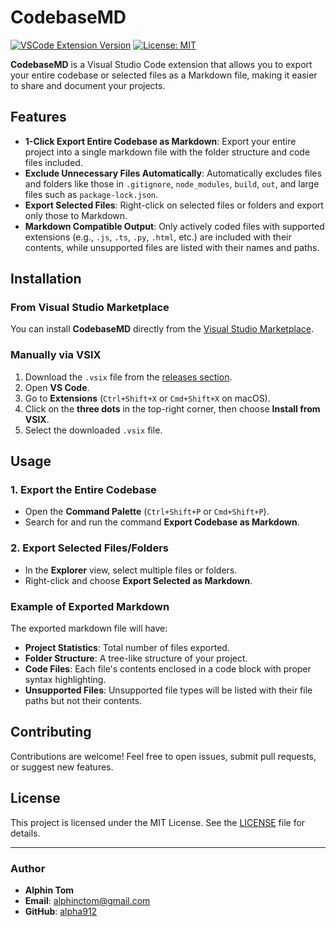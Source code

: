 # CodebaseMD

[![VSCode Extension Version](https://img.shields.io/visual-studio-marketplace/v/alpha912.codebase-md)](https://marketplace.visualstudio.com/items?itemName=alpha912.codebase-md)
[![License: MIT](https://img.shields.io/badge/License-MIT-yellow.svg)](https://opensource.org/licenses/MIT)

**CodebaseMD** is a Visual Studio Code extension that allows you to export your entire codebase or selected files as a Markdown file, making it easier to share and document your projects.

## Features

- **1-Click Export Entire Codebase as Markdown**: Export your entire project into a single markdown file with the folder structure and code files included.
- **Exclude Unnecessary Files Automatically**: Automatically excludes files and folders like those in `.gitignore`, `node_modules`, `build`, `out`, and large files such as `package-lock.json`.
- **Export Selected Files**: Right-click on selected files or folders and export only those to Markdown.
- **Markdown Compatible Output**: Only actively coded files with supported extensions (e.g., `.js`, `.ts`, `.py`, `.html`, etc.) are included with their contents, while unsupported files are listed with their names and paths.

## Installation

### From Visual Studio Marketplace

You can install **CodebaseMD** directly from the [Visual Studio Marketplace](https://marketplace.visualstudio.com/items?itemName=alpha912.codebase-md).

### Manually via VSIX

1. Download the `.vsix` file from the [releases section](https://github.com/alpha912/codebase-md/releases).
2. Open **VS Code**.
3. Go to **Extensions** (`Ctrl+Shift+X` or `Cmd+Shift+X` on macOS).
4. Click on the **three dots** in the top-right corner, then choose **Install from VSIX**.
5. Select the downloaded `.vsix` file.

## Usage

### 1. Export the Entire Codebase

- Open the **Command Palette** (`Ctrl+Shift+P` or `Cmd+Shift+P`).
- Search for and run the command **Export Codebase as Markdown**.

### 2. Export Selected Files/Folders

- In the **Explorer** view, select multiple files or folders.
- Right-click and choose **Export Selected as Markdown**.

### Example of Exported Markdown

The exported markdown file will have:

- **Project Statistics**: Total number of files exported.
- **Folder Structure**: A tree-like structure of your project.
- **Code Files**: Each file's contents enclosed in a code block with proper syntax highlighting.
- **Unsupported Files**: Unsupported file types will be listed with their file paths but not their contents.

## Contributing

Contributions are welcome! Feel free to open issues, submit pull requests, or suggest new features.

## License

This project is licensed under the MIT License. See the [LICENSE](https://github.com/alpha912/codebase-md/blob/master/LICENSE.md) file for details.

---

### **Author**

- **Alphin Tom**
- **Email**: [alphinctom@gmail.com](mailto:alphinctom@gmail.com)
- **GitHub**: [alpha912](https://github.com/alpha912)
